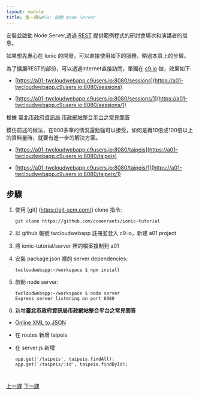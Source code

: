 ```yaml
---
layout: module
title: 第一課&#58; 啟動 Node Server
---
```


安裝並啟動 Node Server,透過 [REST](https://en.wikipedia.org/wiki/Representational_state_transfer) 提供範例程式的研討會場次和演講者的信息。

如果想先專心在 Ionic 的開發，可以直接使用如下的服務，略過本頁上的步驟。

為了擴展REST的部份，可以透過internet直接訪問，單獨在 [c9.io](https://c9.io/) 做，效果如下:

- [https://a01-twcloudwebapp.c9users.io:8080/sessions](https://a01-twcloudwebapp.c9users.io:8080/sessions) 

- [https://a01-twcloudwebapp.c9users.io:8080/sessions/1](https://a01-twcloudwebapp.c9users.io:8080/sessions/1) 



根據 [臺北市政府資訊局 市政網站整合平台之常見問答](http://data.taipei/opendata/datalist/datasetMeta?oid=203f1657-bb4a-45a7-b25f-279b63136645)

模仿前述的做法，在900多筆的情況還勉強可以接受，如何是再10倍或100倍以上的資料量時，就要有進一步的解決方案。

- [https://a01-twcloudwebapp.c9users.io:8080/taipeis](https://a01-twcloudwebapp.c9users.io:8080/taipeis) 

- [https://a01-twcloudwebapp.c9users.io:8080/taipeis/1](https://a01-twcloudwebapp.c9users.io:8080/taipeis/1) 




## 步驟

1. 使用 [git] (https://git-scm.com/) clone 指令:

    ```
    git clone https://github.com/ccoenraets/ionic-tutorial
    ```



1. 以 github 帳號 twcloudwebapp 註冊並登入 c9.io，新建 a01 project

1. 將 ionic-tutorial/server 裡的檔案複制到 a01
 
1. 安裝 package.json 裡的 server dependencies:

    ```
    twcloudwebapp:~/workspace $ npm install
    ```

1. 啟動 node server:

    ```
    twcloudwebapp:~/workspace $ node server
    Express server listening on port 8080
    ```
  
1. 新增**臺北市政府資訊局市政網站整合平台之常見問答**

- [Online XML to JSON](http://beautifytools.com/xml-to-json-converter.php)
- 在 routes 新增 taipeis
- 在 server.js 新增 

    ```
    app.get('/taipeis', taipeis.findAll);
    app.get('/taipeis/:id', taipeis.findById);
    ```

    

<div class="row" style="margin-top:40px;">
<div class="col-sm-12">
<a href="index.html" class="btn btn-default"><i class="glyphicon glyphicon-chevron-left"></i> 
上一課</a>
<a href="install-ionic.html" class="btn btn-default pull-right">下一課 <i class="glyphicon 
glyphicon-chevron-right"></i></a>
</div>
</div>


